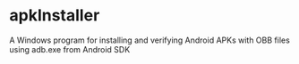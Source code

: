 # apkInstaller
A Windows program for installing and verifying Android APKs with OBB files using adb.exe from Android SDK
